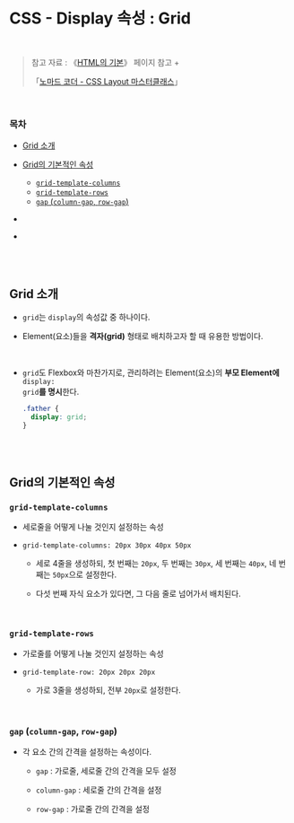 # CSS - Display 속성 : Grid

<br/>

> 참고 자료 : 《<a href="https://github.com/SangYoonLee1231/TIL/blob/main/HTML%20%26%20CSS/html_basic_concept.md">HTML의 기본</a>》 페이지 참고 +
>
> 「<a href="https://nomadcoders.co/css-layout-masterclass" target="_blank">노마드 코더 - CSS Layout 마스터클래스</a>」

<br/>

### 목차

- <a href="https://github.com/SangYoonLee1231/TIL/blob/main/HTML%20%26%20CSS/css_grid.md#grid-%EC%86%8C%EA%B0%9C">Grid 소개</a>
- <a href="">Grid의 기본적인 속성</a>

  - <a href="https://github.com/SangYoonLee1231/TIL/blob/main/HTML%20%26%20CSS/css_grid.md#grid-template-columns"><code>grid-template-columns</code></a>
  - <a href="https://github.com/SangYoonLee1231/TIL/blob/main/HTML%20%26%20CSS/css_grid.md#grid-template-rows"><code>grid-template-rows</code></a>
  - <a href="https://github.com/SangYoonLee1231/TIL/blob/main/HTML%20%26%20CSS/css_grid.md#gap-column-gap-row-gap"><code>gap</code> (<code>column-gap</code>, <code>row-gap</code>)</a>

- <a href=""></a>
- <a href=""></a>

<br/><br/>

## Grid 소개

- <code>grid</code>는 <code>display</code>의 속성값 중 하나이다.

- Element(요소)들을 <strong>격자(grid)</strong> 형태로 배치하고자 할 때 유용한 방법이다.

<br/>

- <code>grid</code>도 Flexbox와 마찬가지로, 관리하려는 Element(요소)의 <strong>부모 Element에</strong> <code>display: grid</code><strong>를 명시</strong>한다.

  ```css
  .father {
    display: grid;
  }
  ```

<br/><br/>

## Grid의 기본적인 속성

### <code>grid-template-columns</code>

- 세로줄을 어떻게 나눌 것인지 설정하는 속성

- <code>grid-template-columns: 20px 30px 40px 50px</code>

  - 세로 4줄을 생성하되, 첫 번째는 <code>20px</code>, 두 번째는 <code>30px</code>, 세 번째는 <code>40px</code>, 네 번째는 <code>50px</code>으로 설정한다.

  - 다섯 번째 자식 요소가 있다면, 그 다음 줄로 넘어가서 배치된다.

<br/>

### <code>grid-template-rows</code>

- 가로줄를 어떻게 나눌 것인지 설정하는 속성

- <code>grid-template-row: 20px 20px 20px</code>

  - 가로 3줄을 생성하되, 전부 <code>20px</code>로 설정한다.

<br/>

### <code>gap</code> (<code>column-gap</code>, <code>row-gap</code>)

- 각 요소 간의 간격을 설정하는 속성이다.

  - <code>gap</code> : 가로줄, 세로줄 간의 간격을 모두 설정

  - <code>column-gap</code> : 세로줄 간의 간격을 설정

  - <code>row-gap</code> : 가로줄 간의 간격을 설정
